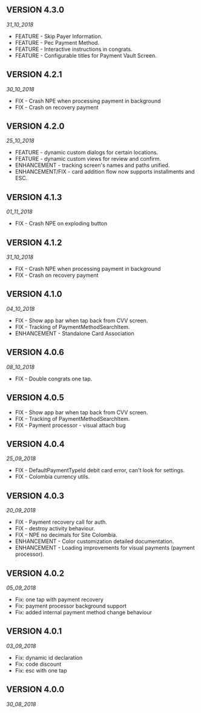 ## VERSION 4.3.0
_31_10_2018_

 * FEATURE - Skip Payer Information.
 * FEATURE - Pec Payment Method.
 * FEATURE - Interactive instructions in congrats.
 * FEATURE - Configurable titles for Payment Vault Screen.

## VERSION 4.2.1
_30_10_2018_

* FIX - Crash NPE when processing payment in background
* FIX - Crash on recovery payment

## VERSION 4.2.0
_25_10_2018_

* FEATURE - dynamic custom dialogs for certain locations.
* FEATURE - dynamic custom views for review and confirm.
* ENHANCEMENT - tracking screen's names and paths unified.
* ENHANCEMENT/FIX - card addition flow now supports installments and ESC. 

## VERSION 4.1.3
_01_11_2018_

* FIX - Crash NPE on exploding button

## VERSION 4.1.2
_31_10_2018_

* FIX - Crash NPE when processing payment in background
* FIX - Crash on recovery payment

## VERSION 4.1.0
_04_10_2018_

* FIX - Show app bar when tap back from CVV screen.
* FIX - Tracking of PaymentMethodSearchItem.
* ENHANCEMENT - Standalone Card Association

## VERSION 4.0.6
_08_10_2018_

* FIX - Double congrats one tap.

## VERSION 4.0.5

* FIX - Show app bar when tap back from CVV screen.
* FIX - Tracking of PaymentMethodSearchItem.
* FIX - Payment processor - visual attach bug

## VERSION 4.0.4
_25_09_2018_

* FIX - DefaultPaymentTypeId debit card error, can't look for settings.
* FIX - Colombia currency utils.

## VERSION 4.0.3

_20_09_2018_

* FIX - Payment recovery call for auth.
* FIX - destroy activity behaviour.
* FIX - NPE no decimals for Site Colombia.
* ENHANCEMENT - Color customization detailed documentation.
* ENHANCEMENT - Loading improvements for visual payments (payment processor).

## VERSION 4.0.2

_05_09_2018_

* Fix: one tap with payment recovery
* Fix: payment processor background support
* Fix: added internal payment method change behaviour


## VERSION 4.0.1

_03_09_2018_

* Fix: dynamic id declaration
* Fix: code discount
* Fix: esc with one tap

## VERSION 4.0.0

_30_08_2018_